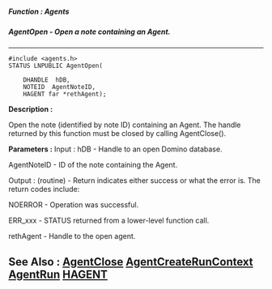 ##### Function : Agents
##### AgentOpen - Open a note containing an Agent.
---
```
#include <agents.h>
STATUS LNPUBLIC AgentOpen(

	DHANDLE  hDB,
	NOTEID  AgentNoteID,
	HAGENT far *rethAgent);
```
**Description :**

Open the note (identified by note ID) containing an Agent.  The handle returned 
by this function must be closed by calling AgentClose().

**Parameters :**
Input :
hDB  -  Handle to an open Domino database.

AgentNoteID  -  ID of the note containing the Agent.

Output :
(routine)  -  Return indicates either success or what the error is. The return codes include: 

NOERROR - Operation was successful.

ERR_xxx - STATUS returned from a lower-level function call.


rethAgent  -  Handle to the open agent.


**See Also :**
[AgentClose](/domino-c-api-docs/reference/Func/AgentClose)
[AgentCreateRunContext](/domino-c-api-docs/reference/Func/AgentCreateRunContext)
[AgentRun](/domino-c-api-docs/reference/Func/AgentRun)
[HAGENT](/domino-c-api-docs/reference/Data/HAGENT)
---
